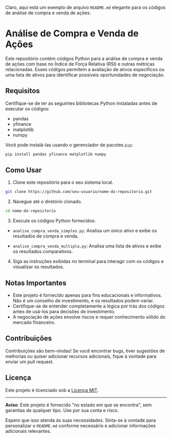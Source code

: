 Claro, aqui está um exemplo de arquivo `README.md` elegante para os códigos de análise de compra e venda de ações:

# Análise de Compra e Venda de Ações

Este repositório contém códigos Python para a análise de compra e venda de ações com base no Índice de Força Relativa (RSI) e outras métricas relacionadas. Esses códigos permitem a avaliação de ativos específicos ou uma lista de ativos para identificar possíveis oportunidades de negociação.

## Requisitos

Certifique-se de ter as seguintes bibliotecas Python instaladas antes de executar os códigos:

- pandas
- yfinance
- matplotlib
- numpy

Você pode instalá-las usando o gerenciador de pacotes `pip`:

```bash
pip install pandas yfinance matplotlib numpy
```

## Como Usar

1. Clone este repositório para o seu sistema local.

```bash
git clone https://github.com/seu-usuario/nome-do-repositorio.git
```

2. Navegue até o diretório clonado.

```bash
cd nome-do-repositorio
```

3. Execute os códigos Python fornecidos:

- `analise_compra_venda_simples.py`: Analisa um único ativo e exibe os resultados de compra e venda.

- `analise_compra_venda_multipla.py`: Analisa uma lista de ativos e exibe os resultados comparativos.

4. Siga as instruções exibidas no terminal para interagir com os códigos e visualizar os resultados.

## Notas Importantes

- Este projeto é fornecido apenas para fins educacionais e informativos. Não é um conselho de investimento, e os resultados podem variar.
- Certifique-se de entender completamente a lógica por trás dos códigos antes de usá-los para decisões de investimento.
- A negociação de ações envolve riscos e requer conhecimento sólido do mercado financeiro.

## Contribuições

Contribuições são bem-vindas! Se você encontrar bugs, tiver sugestões de melhorias ou quiser adicionar recursos adicionais, fique à vontade para enviar um pull request.

## Licença

Este projeto é licenciado sob a [Licença MIT](LICENSE).

---

**Aviso**: Este projeto é fornecido "no estado em que se encontra", sem garantias de qualquer tipo. Use por sua conta e risco.

Espero que isso atenda às suas necessidades. Sinta-se à vontade para personalizar o `README.md` conforme necessário e adicionar informações adicionais relevantes.